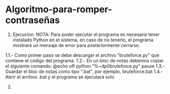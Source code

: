 # Algoritmo-para-romper-contraseñas
1. Ejecucion:
NOTA: Para poder ejecutar el programa es necesario tener instalado Python en el sistema, en caso de no tenerlo, el programa mostrará un mensaje de error para posteriormente cerrarse.

  1.1.- Como primer paso se debe descargar el archivo "bruteforce.py" que contiene el código del programa.
  1.2.- En un bloc de notas debemos copiar el siguiente comando:
         @echo off
         python "%~dp0bruteforce.py"
         pause
  1.3.- Guardar el bloc de notas como tipo ".bat", por ejemplo, bruteforce.bat
  1.4.- Abrir el archivo .bat y el programa se ejecutará solo

2. 
